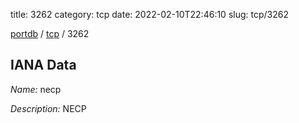 title: 3262
category: tcp
date: 2022-02-10T22:46:10
slug: tcp/3262

[portdb](/) / [tcp](/category/tcp.html) / 3262


## IANA Data

_Name:_ necp

_Description:_ NECP

